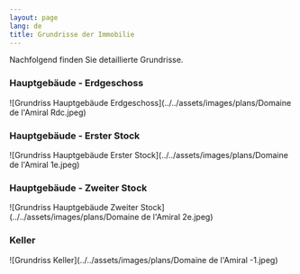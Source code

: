 ```yaml
---
layout: page
lang: de
title: Grundrisse der Immobilie
---
```


Nachfolgend finden Sie detaillierte Grundrisse.

### Hauptgebäude - Erdgeschoss
![Grundriss Hauptgebäude Erdgeschoss](../../assets/images/plans/Domaine de l'Amiral Rdc.jpeg)

### Hauptgebäude - Erster Stock
![Grundriss Hauptgebäude Erster Stock](../../assets/images/plans/Domaine de l'Amiral 1e.jpeg)

### Hauptgebäude - Zweiter Stock
![Grundriss Hauptgebäude Zweiter Stock](../../assets/images/plans/Domaine de l'Amiral 2e.jpeg)

### Keller
![Grundriss Keller](../../assets/images/plans/Domaine de l'Amiral -1.jpeg)